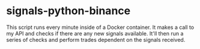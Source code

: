 # signals-python-binance
This script runs every minute inside of a Docker container. It makes a call to my API and checks if there are any new signals available. It'll then run a series of checks and perform trades dependent on the signals received.

